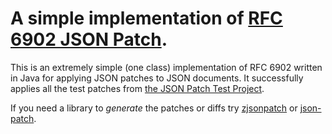 # A simple implementation of [RFC 6902 JSON Patch](http://tools.ietf.org/html/rfc6902).

This is an extremely simple (one class) implementation of RFC 6902 written in Java for applying JSON patches to JSON documents. It successfully applies all the test patches from [the JSON Patch Test Project](https://github.com/json-patch/json-patch-tests).

If you need a library to _generate_ the patches or diffs try [zjsonpatch](https://github.com/flipkart-incubator/zjsonpatch) or [json-patch](https://github.com/java-json-tools/json-patch).
